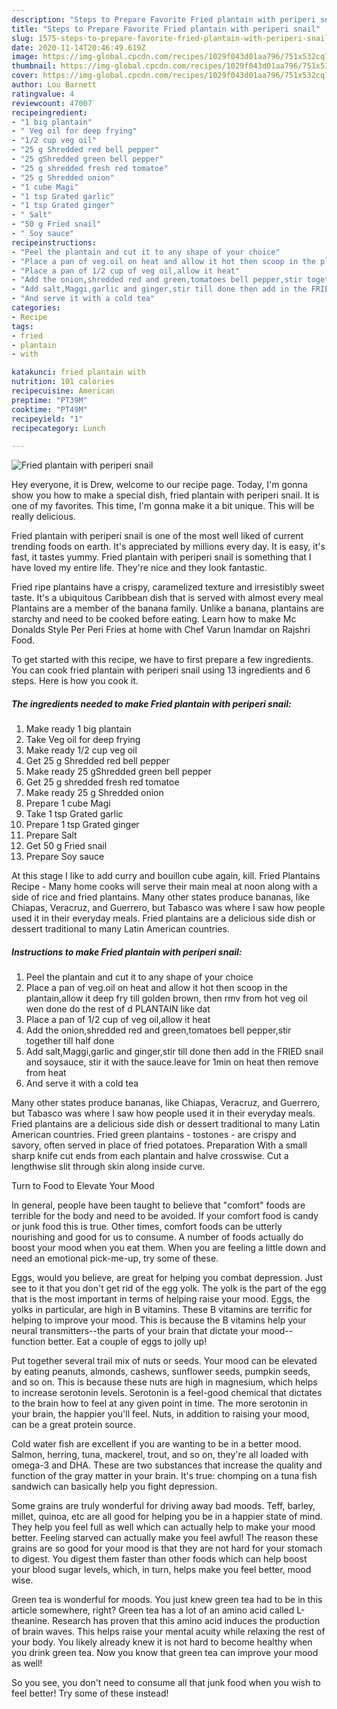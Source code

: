```yaml
---
description: "Steps to Prepare Favorite Fried plantain with periperi snail"
title: "Steps to Prepare Favorite Fried plantain with periperi snail"
slug: 1575-steps-to-prepare-favorite-fried-plantain-with-periperi-snail
date: 2020-11-14T20:46:49.619Z
image: https://img-global.cpcdn.com/recipes/1029f043d01aa796/751x532cq70/fried-plantain-with-periperi-snail-recipe-main-photo.jpg
thumbnail: https://img-global.cpcdn.com/recipes/1029f043d01aa796/751x532cq70/fried-plantain-with-periperi-snail-recipe-main-photo.jpg
cover: https://img-global.cpcdn.com/recipes/1029f043d01aa796/751x532cq70/fried-plantain-with-periperi-snail-recipe-main-photo.jpg
author: Lou Barnett
ratingvalue: 4
reviewcount: 47007
recipeingredient:
- "1 big plantain"
- " Veg oil for deep frying"
- "1/2 cup veg oil"
- "25 g Shredded red bell pepper"
- "25 gShredded green bell pepper"
- "25 g shredded fresh red tomatoe"
- "25 g Shredded onion"
- "1 cube Magi"
- "1 tsp Grated garlic"
- "1 tsp Grated ginger"
- " Salt"
- "50 g Fried snail"
- " Soy sauce"
recipeinstructions:
- "Peel the plantain and cut it to any shape of your choice"
- "Place a pan of veg.oil on heat and allow it hot then scoop in the plantain,allow it deep fry till golden brown, then rmv from hot veg oil wen done do the rest of d PLANTAIN like dat"
- "Place a pan of 1/2 cup of veg oil,allow it heat"
- "Add the onion,shredded red and green,tomatoes bell pepper,stir together till half done"
- "Add salt,Maggi,garlic and ginger,stir till done then add in the FRIED snail and soysauce, stir it with the sauce.leave for 1min on heat then remove from heat"
- "And serve it with a cold tea"
categories:
- Recipe
tags:
- fried
- plantain
- with

katakunci: fried plantain with 
nutrition: 101 calories
recipecuisine: American
preptime: "PT39M"
cooktime: "PT49M"
recipeyield: "1"
recipecategory: Lunch

---
```



![Fried plantain with periperi snail](https://img-global.cpcdn.com/recipes/1029f043d01aa796/751x532cq70/fried-plantain-with-periperi-snail-recipe-main-photo.jpg)

Hey everyone, it is Drew, welcome to our recipe page. Today, I'm gonna show you how to make a special dish, fried plantain with periperi snail. It is one of my favorites. This time, I'm gonna make it a bit unique. This will be really delicious.

Fried plantain with periperi snail is one of the most well liked of current trending foods on earth. It's appreciated by millions every day. It is easy, it's fast, it tastes yummy. Fried plantain with periperi snail is something that I have loved my entire life. They're nice and they look fantastic.

Fried ripe plantains have a crispy, caramelized texture and irresistibly sweet taste. It&#39;s a ubiquitous Caribbean dish that is served with almost every meal Plantains are a member of the banana family. Unlike a banana, plantains are starchy and need to be cooked before eating. Learn how to make Mc Donalds Style Per Peri Fries at home with Chef Varun Inamdar on Rajshri Food.


To get started with this recipe, we have to first prepare a few ingredients. You can cook fried plantain with periperi snail using 13 ingredients and 6 steps. Here is how you cook it.

<!--inarticleads1-->

##### The ingredients needed to make Fried plantain with periperi snail:

1. Make ready 1 big plantain
1. Take  Veg oil for deep frying
1. Make ready 1/2 cup veg oil
1. Get 25 g Shredded red bell pepper
1. Make ready 25 gShredded green bell pepper
1. Get 25 g shredded fresh red tomatoe
1. Make ready 25 g Shredded onion
1. Prepare 1 cube Magi
1. Take 1 tsp Grated garlic
1. Prepare 1 tsp Grated ginger
1. Prepare  Salt
1. Get 50 g Fried snail
1. Prepare  Soy sauce


At this stage I like to add curry and bouillon cube again, kill. Fried Plantains Recipe - Many home cooks will serve their main meal at noon along with a side of rice and fried plantains. Many other states produce bananas, like Chiapas, Veracruz, and Guerrero, but Tabasco was where I saw how people used it in their everyday meals. Fried plantains are a delicious side dish or dessert traditional to many Latin American countries. 

<!--inarticleads2-->

##### Instructions to make Fried plantain with periperi snail:

1. Peel the plantain and cut it to any shape of your choice
1. Place a pan of veg.oil on heat and allow it hot then scoop in the plantain,allow it deep fry till golden brown, then rmv from hot veg oil wen done do the rest of d PLANTAIN like dat
1. Place a pan of 1/2 cup of veg oil,allow it heat
1. Add the onion,shredded red and green,tomatoes bell pepper,stir together till half done
1. Add salt,Maggi,garlic and ginger,stir till done then add in the FRIED snail and soysauce, stir it with the sauce.leave for 1min on heat then remove from heat
1. And serve it with a cold tea


Many other states produce bananas, like Chiapas, Veracruz, and Guerrero, but Tabasco was where I saw how people used it in their everyday meals. Fried plantains are a delicious side dish or dessert traditional to many Latin American countries. Fried green plantains - tostones - are crispy and savory, often served in place of fried potatoes. Preparation With a small sharp knife cut ends from each plantain and halve crosswise. Cut a lengthwise slit through skin along inside curve. 

Turn to Food to Elevate Your Mood


In general, people have been taught to believe that "comfort" foods are terrible for the body and need to be avoided. If your comfort food is candy or junk food this is true. Other times, comfort foods can be utterly nourishing and good for us to consume. A number of foods actually do boost your mood when you eat them. When you are feeling a little down and need an emotional pick-me-up, try some of these.

Eggs, would you believe, are great for helping you combat depression. Just see to it that you don't get rid of the egg yolk. The yolk is the part of the egg that is the most important in terms of helping raise your mood. Eggs, the yolks in particular, are high in B vitamins. These B vitamins are terrific for helping to improve your mood. This is because the B vitamins help your neural transmitters--the parts of your brain that dictate your mood--function better. Eat a couple of eggs to jolly up!

Put together several trail mix of nuts or seeds. Your mood can be elevated by eating peanuts, almonds, cashews, sunflower seeds, pumpkin seeds, and so on. This is because these nuts are high in magnesium, which helps to increase serotonin levels. Serotonin is a feel-good chemical that dictates to the brain how to feel at any given point in time. The more serotonin in your brain, the happier you'll feel. Nuts, in addition to raising your mood, can be a great protein source.

Cold water fish are excellent if you are wanting to be in a better mood. Salmon, herring, tuna, mackerel, trout, and so on, they're all loaded with omega-3 and DHA. These are two substances that increase the quality and function of the gray matter in your brain. It's true: chomping on a tuna fish sandwich can basically help you fight depression. 

Some grains are truly wonderful for driving away bad moods. Teff, barley, millet, quinoa, etc are all good for helping you be in a happier state of mind. They help you feel full as well which can actually help to make your mood better. Feeling starved can actually make you feel awful! The reason these grains are so good for your mood is that they are not hard for your stomach to digest. You digest them faster than other foods which can help boost your blood sugar levels, which, in turn, helps make you feel better, mood wise.

Green tea is wonderful for moods. You just knew green tea had to be in this article somewhere, right? Green tea has a lot of an amino acid called L-theanine. Research has proven that this amino acid induces the production of brain waves. This helps raise your mental acuity while relaxing the rest of your body. You likely already knew it is not hard to become healthy when you drink green tea. Now you know that green tea can improve your mood as well!

So you see, you don't need to consume all that junk food when you wish to feel better! Try some of these instead!

